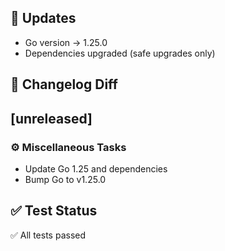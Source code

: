 ## 🔧 Updates
- Go version → 1.25.0
- Dependencies upgraded (safe upgrades only)

## 📜 Changelog Diff
## [unreleased]

### ⚙️ Miscellaneous Tasks

- Update Go 1.25 and dependencies
- Bump Go to v1.25.0

## ✅ Test Status
✅ All tests passed
